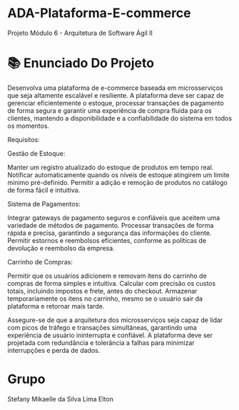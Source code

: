 # ADA-Plataforma-E-commerce
Projeto Módulo 6 - Arquitetura de Software Ágil II

# 📚 Enunciado Do Projeto

Desenvolva uma plataforma de e-commerce baseada em microsserviços que seja altamente escalável e resiliente. A plataforma deve ser capaz de gerenciar eficientemente o estoque, processar transações de pagamento de forma segura e garantir uma experiência de compra fluida para os clientes, mantendo a disponibilidade e a confiabilidade do sistema em todos os momentos.

Requisitos:

Gestão de Estoque:

Manter um registro atualizado do estoque de produtos em tempo real. Notificar automaticamente quando os níveis de estoque atingirem um limite mínimo pré-definido. Permitir a adição e remoção de produtos no catálogo de forma fácil e intuitiva.

Sistema de Pagamentos:

Integrar gateways de pagamento seguros e confiáveis que aceitem uma variedade de métodos de pagamento. Processar transações de forma rápida e precisa, garantindo a segurança das informações do cliente. Permitir estornos e reembolsos eficientes, conforme as políticas de devolução e reembolso da empresa.

Carrinho de Compras:

Permitir que os usuários adicionem e removam itens do carrinho de compras de forma simples e intuitiva. Calcular com precisão os custos totais, incluindo impostos e frete, antes do checkout. Armazenar temporariamente os itens no carrinho, mesmo se o usuário sair da plataforma e retornar mais tarde.

Assegure-se de que a arquitetura dos microsserviços seja capaz de lidar com picos de tráfego e transações simultâneas, garantindo uma experiência de usuário ininterrupta e confiável. A plataforma deve ser projetada com redundância e tolerância a falhas para minimizar interrupções e perda de dados.

# Grupo
Stefany Mikaelle da Silva Lima
Elton

